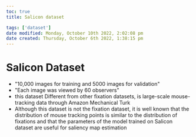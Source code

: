 ```yaml
---
toc: true
title: Salicon dataset

tags: ['dataset']
date modified: Monday, October 10th 2022, 2:02:08 pm
date created: Thursday, October 6th 2022, 1:38:15 pm
---
```


# Salicon Dataset
- "10,000 images for training and 5000 images for validation"
- "Each image was viewed by 60 observers"
- this dataset Different from other fixation datasets, is large-scale mouse-tracking data through Amazon Mechanical Turk
- Although this dataset is not the fixation dataset, it is well known that the distribution of mouse tracking points is similar to the distribution of fixations and that the parameters of the model trained on Salicon dataset are useful for saliency map estimation



